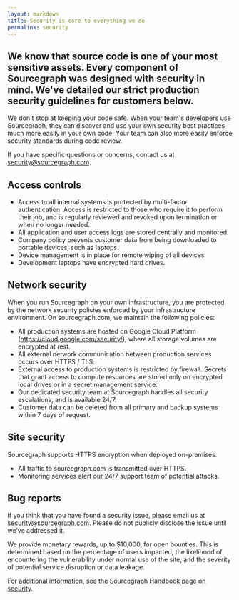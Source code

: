 ```yaml
---
layout: markdown
title: Security is core to everything we do
permalink: security
---
```


## We know that source code is one of your most sensitive assets. Every component of Sourcegraph was designed with security in mind. We&#39;ve detailed our strict production security guidelines for customers below.

We don&#39;t stop at keeping your code safe. When your team&#39;s developers use Sourcegraph, they can discover and use your own security best practices much more easily in your own code. Your team can also more easily enforce security standards during code review.

If you have specific questions or concerns, contact us at <a href="mailto:security@sourcegraph.com">security@sourcegraph.com</a>.

## Access controls

- Access to all internal systems is protected by multi-factor authentication. Access is restricted to those who require it to perform their job, and is regularly reviewed and revoked upon termination or when no longer needed.
- All application and user access logs are stored centrally and monitored.
- Company policy prevents customer data from being downloaded to portable devices, such as laptops.
- Device management is in place for remote wiping of all devices.
- Development laptops have encrypted hard drives.

## Network security

When you run Sourcegraph on your own infrastructure, you are protected by the network security policies enforced by your infrastructure environment. On sourcegraph.com, we maintain the following policies:

- All production systems are hosted on Google Cloud Platform (https://cloud.google.com/security/), where all storage volumes are encrypted at rest.
- All external network communication between production services occurs over HTTPS / TLS.
- External access to production systems is restricted by firewall. Secrets that grant access to
  compute resources are stored only on encrypted local drives or in a secret management service.
- Our dedicated security team at Sourcegraph handles all security escalations, and is available 24/7.
- Customer data can be deleted from all primary and backup systems within 7 days of request.

## Site security

Sourcegraph supports HTTPS encryption when deployed on-premises.

- All traffic to sourcegraph.com is transmitted over HTTPS.
- Monitoring services alert our 24/7 support team of potential attacks.

## Bug reports

If you think that you have found a security issue, please email us at <a href="mailto:security@sourcegraph.com">security@sourcegraph.com</a>. Please do not publicly disclose the issue until we’ve addressed it.

We provide monetary rewards, up to $10,000, for open bounties. This is determined based on the percentage of users impacted, the likelihood of encountering the vulnerability under normal use of the site, and the severity of potential service disruption or data leakage.

For additional information, see the [Sourcegraph Handbook page on security](/handbook/engineering/security).
